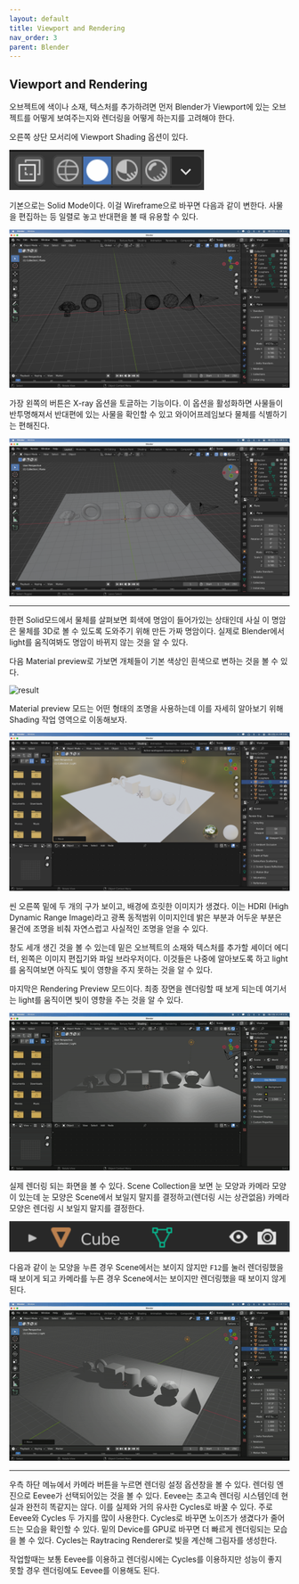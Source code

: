 ```yaml
---
layout: default
title: Viewport and Rendering
nav_order: 3
parent: Blender
---
```


## Viewport and Rendering

오브젝트에 색이나 소재, 텍스처를 추가하려면 먼저 Blender가 Viewport에 있는 오브젝트를 어떻게 보여주는지와 렌더링을 어떻게 하는지를 고려해야 한다.

오른쪽 상단 모서리에 Viewport Shading 옵션이 있다.

![result](./img/03/01.png)

기본으로는 Solid Mode이다. 이걸 Wireframe으로 바꾸면 다음과 같이 변한다. 사물을 편집하는 등 일렬로 놓고 반대편을 볼 때 유용할 수 있다.

![result](./img/03/02.png)

가장 왼쪽의 버튼은 X-ray 옵션을 토글하는 기능이다. 이 옵션을 활성화하면 사물들이 반투명해져서 반대편에 있는 사물을 확인할 수 있고 와이어프레임보다 물체를 식별하기는 편해진다.

![result](./img/03/03.png)

---

한편 Solid모드에서 물체를 살펴보면 회색에 명암이 들어가있는 상태인데 사실 이 명암은 물체를 3D로 볼 수 있도록 도와주기 위해 만든 가짜 명암이다. 실제로 Blender에서 light를 움직여봐도 명암이 바뀌지 않는 것을 알 수 있다.

다음 Material preview로 가보면 개체들이 기본 색상인 흰색으로 변하는 것을 볼 수 있다.

![result](./img/03/04.png)

Material preview 모드는 어떤 형태의 조명을 사용하는데 이를 자세히 알아보기 위해 Shading 작업 영역으로 이동해보자.

![result](./img/03/05.png)

씬 오른쪽 밑에 두 개의 구가 보이고, 배경에 흐릿한 이미지가 생겼다. 이는 HDRI (High Dynamic Range Image)라고 광폭 동적범위 이미지인데 밝은 부분과 어두운 부분은 물건에 조명을 비춰 자연스럽고 사실적인 조명을 얻을 수 있다.

창도 세개 생긴 것을 볼 수 있는데 밑은 오브젝트의 소재와 텍스처를 추가할 셰이더 에디터, 왼쪽은 이미지 편집기와 파일 브라우저이다. 이것들은 나중에 알아보도록 하고 light를 움직여보면 아직도 빛이 영향을 주지 못하는 것을 알 수 있다.

마지막은 Rendering Preview 모드이다. 최종 장면을 렌더링할 때 보게 되는데 여기서는 light를 움직이면 빛이 영향을 주는 것을 알 수 있다.

![result](./img/03/06.gif)

실제 렌더링 되는 화면을 볼 수 있다. Scene Collection을 보면 눈 모양과 카메라 모양이 있는데 눈 모양은 Scene에서 보일지 말지를 결정하고(렌더링 시는 상관없음) 카메라 모양은 렌더링 시 보일지 말지를 결정한다.

![result](./img/03/07.png)

다음과 같이 눈 모양을 누른 경우 Scene에서는 보이지 않지만 `F12`를 눌러 렌더링했을 때 보이게 되고 카메라를 누른 경우 Scene에서는 보이지만 렌더링했을 때 보이지 않게 된다.

![result](./img/03/08.gif)

---

우측 하단 메뉴에서 카메라 버튼을 누르면 렌더링 설정 옵션창을 볼 수 있다. 렌더링 엔진으로 Eevee가 선택되어있는 것을 볼 수 있다. Eevee는 초고속 렌더링 시스템인데 현실과 완전히 똑같지는 않다. 이를 실제와 거의 유사한 Cycles로 바꿀 수 있다. 주로 Eevee와 Cycles 두 가지를 많이 사용한다. Cycles로 바꾸면 노이즈가 생겼다가 줄어드는 모습을 확인할 수 있다. 밑의 Device를 GPU로 바꾸면 더 빠르게 렌더링되는 모습을 볼 수 있다. Cycles는 Raytracing Renderer로 빛을 계산해 그림자를 생성한다.

작업할때는 보통 Eevee를 이용하고 렌더링시에는 Cycles를 이용하지만 성능이 좋지 못할 경우 렌더링에도 Eevee를 이용해도 된다.
